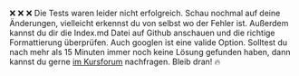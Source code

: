 ❌ ❌ ❌  Die Tests waren leider nicht erfolgreich. Schau nochmal auf deine Änderungen, vielleicht erkennst du von selbst wo der Fehler ist. Außerdem kannst du dir die Index.md Datei auf Github anschauen und die richtige Formattierung überprüfen. Auch googlen ist eine valide Option. Solltest du nach mehr als 15 Minuten immer noch keine Lösung gefunden haben, dann kannst du gerne [im Kursforum](https://open.hpi.de/courses/git2020/question/16170091-c032-4fdf-9d79-0b774adf0c77) nachfragen. Bleib dran! 🔥
